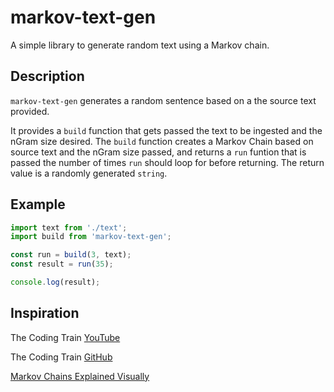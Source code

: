 # markov-text-gen

A simple library to generate random text using a Markov chain.

## Description

`markov-text-gen` generates a random sentence based on a the source text provided.

It provides a `build` function that gets passed the text to be ingested and the nGram size desired. The `build` function creates a Markov Chain based on source text and the nGram size passed, and returns a `run` funtion that is passed the number of times `run` should loop for before returning. The return value is a randomly generated `string`.

## Example

```javascript
import text from './text';
import build from 'markov-text-gen';

const run = build(3, text);
const result = run(35);

console.log(result);
```

## Inspiration

The Coding Train [YouTube](https://www.youtube.com/watch?v=eGFJ8vugIWA)

The Coding Train [GitHub](https://github.com/shiffman/A2Z-F16/tree/gh-pages/week7-markov/03_markov_byword)

[Markov Chains Explained Visually](https://setosa.io/ev/markov-chains/)